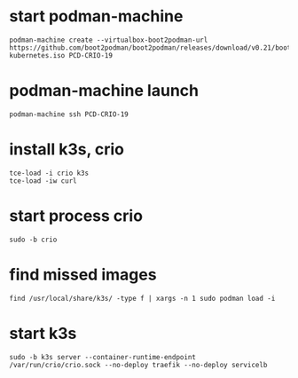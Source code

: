 # start podman-machine
```
podman-machine create --virtualbox-boot2podman-url https://github.com/boot2podman/boot2podman/releases/download/v0.21/boot2podman-kubernetes.iso PCD-CRIO-19
```
# podman-machine launch
```
podman-machine ssh PCD-CRIO-19
```
# install k3s, crio
```
tce-load -i crio k3s
tce-load -iw curl
```
# start process crio
```
sudo -b crio
```
# find missed images
```
find /usr/local/share/k3s/ -type f | xargs -n 1 sudo podman load -i
```
# start k3s
```
sudo -b k3s server --container-runtime-endpoint /var/run/crio/crio.sock --no-deploy traefik --no-deploy servicelb
```